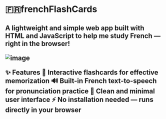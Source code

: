  <h1>🇫🇷frenchFlashCards</h1>

<h2>
A lightweight and simple web app built with HTML and JavaScript to help me study French — right in the browser!


![image](https://github.com/user-attachments/assets/fce68d1c-57ae-47a1-bfab-7d886c895458)


✨ Features
🧠 Interactive flashcards for effective memorization
🔊 Built-in French text-to-speech for pronunciation practice
🎨 Clean and minimal user interface
⚡️ No installation needed — runs directly in your browser
</h2>
